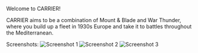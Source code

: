 Welcome to CARRIER!

CARRIER aims to be a combination of Mount & Blade and War Thunder, where you build up a fleet in 1930s Europe and take it to battles throughout the Mediterranean.


Screenshots:
![Screenshot 1](https://i.ibb.co/DkfrPsx/Skjermbilde-1.png)
![Screenshot 2](https://i.ibb.co/y6p1NFs/Skjermbilde-3.png)
![Screenshot 3](https://i.ibb.co/WgKfTX5/Skjermbilde-4.png)
